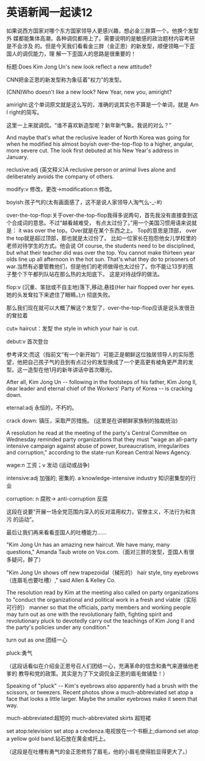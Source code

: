 # 英语新闻一起读12

如果说西方国家对哪个东方国家领导人更感兴趣，想必金三胖算一个。他换个发型外
媒都能集体高潮，各种调侃都用上了。需要说明的是敏感的政治题材内容考研是不会涉及
的。但是今天我们看看金三胖（金正恩）的新发型，顺便领略一下歪国人的调侃能力，理
解一下歪国人的思路是很重要的！ 

标题:Does Kim Jong Un's new look reflect a new attitude? 

CNN把金正恩的新发型称为象征着"权力"的发型。

(CNN)Who doesn't like a new look? New Year, new you, amiright? 

amiright:这个单词原文就是这么写的，准确的说其实也不算是一个单词，就是 Am I 
right的简写。 

这里一上来就调侃。“谁不喜欢新造型呢？新年新气象。我说的对么？” 

And maybe that's what the reclusive leader of North Korea was going for when he modified his almost boyish over-the-top-flop to a higher, angular, more severe cut. The look first debuted at his New Year's address in January. 

reclusive:adj (英文释义)A reclusive person or animal lives alone and deliberately avoids the company of others.

modify:v 修改，更改→modification:n 修改。 

boyish:孩子气的(太有画面感了，这不是说人家领导人淘气么-_-#) 

over-the-top-flop:关于over-the-top-flop我得多说两句，首先我没有直接查到这个合成词的意思。不过“越看越难受， 有点太过份了。”用一个美国习惯用语来说就是： it was over the top。Over就是在某个东西之上。 Top的意思是顶部， over the top就是超过顶部，那也就是太过份了。 比如一位家长在抱怨他女儿学校里的老师对待学生的方式。他会说 Of course, the students need to be disciplined, but what their teacher did was over the top. You cannot make thirteen year olds line up all afternoon in the hot sun. That's what they do to prisoners of war.当然有必要管教他们，但是他们的老师做得也太过份了。你不能让13岁的孩子整个下午都列队站在那么热的太阳底下。 这是对待战俘的做法。

flop:v (沉重、笨拙或不自主地)落下,移动,悬挂(Her hair flopped over her eyes.她的头发耷拉下来遮住了眼睛。);n 彻底失败。 

那么我们现在就可以大概了解这个发型了，over-the-top-flop应该是说头发很丑的耷拉着 

cut≈ haircut：发型 the style in which your hair is cut. 

debut:v 首次登台

参考译文:而这（指前文“有一个新开始”）可能正是朝鲜这位独居领导人的实际愿望，他把自己孩子气的丑到有点过分的发型换成了一个更高更有棱角更严肃的发型。这一造型在他1月的新年讲话中首次曝光。 

After all, Kim Jong Un -- following in the footsteps of his father, Kim Jong Il, dear leader and eternal chief of the Workers' Party of Korea -- is cracking down. 

eternal:adj 永恒的，不朽的。 

crack down: 镇压，采取严厉措施。 
(这里是在讲朝鲜家族制的独裁统治) 

A resolution he read at the meeting of the party's Central Committee on Wednesday reminded party organizations that they must "wage an all-party intensive campaign against abuse of power, bureaucratism, irregularities and corruption," according to the state-run Korean Central News Agency. 

wage:n 工资；v 发动 (运动或战争) 

intensive:adj 加强的; 密集的. a knowledge-intensive industry 知识密集型的行业 

corruption: n 腐败→ anti-corruption 反腐 

这段在说要“开展一场全党范围内深入的反对滥用权力，官僚主义，不法行为和贪污
的运动”。 

最后让我们再来看看歪国人的吐槽能力…… 

"Kim Jong Un has an amazing new haircut. We have many, many questions," Amanda Taub wrote on Vox.com.（面对三胖的发型，歪国人有很多疑问，醉了）

"Kim Jong Un shows off new trapezoidal（梯形的） hair style, tiny eyebrows（连眉毛也要吐槽）," said Allen & Kelley Co. 

The resolution read by Kim at the meeting also called on party organizations to "conduct the organizational and political work in a fresh and viable（实际可行的） manner so that the officials, party members and working people may turn out as one with the revolutionary faith, fighting spirit and revolutionary pluck to devotedly carry out the teachings of Kim Jong Il and the party's policies under any condition."

turn out as one:团结一心 

pluck:勇气 

（这段话看似在介绍金正恩号召人们团结一心，充满革命的信念和勇气来遵循他老爹的
教导和党的政策。其实是为了下文调侃金正恩的眉毛做铺垫！） 

Speaking of "pluck" -- Kim's eyebrows also apparently had a brush with the scissors, or tweezers. Recent photos show a much-abbreviated set atop a face that looks a little larger. Maybe the smaller eyebrows make it seem that way. 

much-abbreviated:超短的 much-abbreviated skirts 超短裙 

set atop:television set atop a credenza.电视放在一个书橱上;diamond set atop a yellow gold band.钻石放在黄金戒托上。

（这段是在吐槽有勇气的金正恩修剪了眉毛，他的小眉毛使得脸显得更大了。）